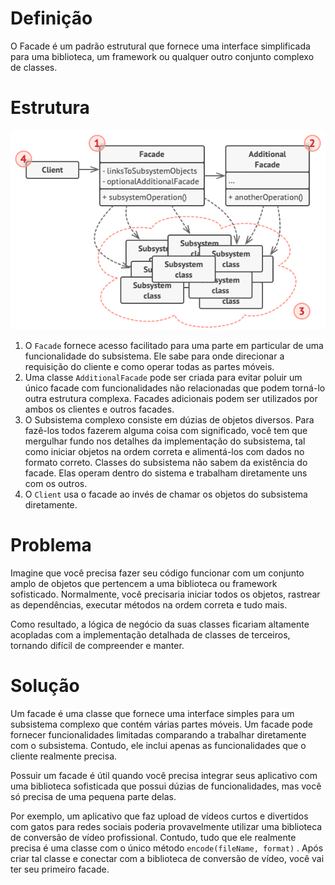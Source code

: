 # Definição

O Facade é um padrão estrutural que fornece uma interface simplificada para uma biblioteca, um framework ou qualquer outro conjunto complexo de classes.

# Estrutura

![structure.png](https://github.com/oNicolasSB/DesignPatternsJava/blob/main/Facade/structure.png)

1. O `Facade` fornece acesso facilitado para uma parte em particular de uma funcionalidade do subsistema. Ele sabe para onde direcionar a requisição do cliente e como operar todas as partes móveis.
2. Uma classe `AdditionalFacade` pode ser criada para evitar poluir um único facade com funcionalidades não relacionadas que podem torná-lo outra estrutura complexa. Facades adicionais podem ser utilizados por ambos os clientes e outros facades.
3. O Subsistema complexo consiste em dúzias de objetos diversos. Para fazê-los todos fazerem alguma coisa com significado, você tem que mergulhar fundo nos detalhes da implementação do subsistema, tal como iniciar objetos na ordem correta e alimentá-los com dados no formato correto.
Classes do subsistema não sabem da existência do facade. Elas operam dentro do sistema e trabalham diretamente uns com os outros.
4. O `Client` usa o facade ao invés de chamar os objetos do subsistema diretamente.

# Problema

Imagine que você precisa fazer seu código funcionar com um conjunto amplo de objetos que pertencem a uma biblioteca ou framework sofisticado. Normalmente, você precisaria iniciar todos os objetos, rastrear as dependências, executar métodos na ordem correta e tudo mais.

Como resultado, a lógica de negócio da suas classes ficariam altamente acopladas com a implementação detalhada de classes de terceiros, tornando difícil de compreender e manter.

# Solução

Um facade é uma classe que fornece uma interface simples para um subsistema complexo que contém várias partes móveis. Um facade pode fornecer funcionalidades limitadas comparando a trabalhar diretamente com o subsistema. Contudo, ele inclui apenas as funcionalidades que o cliente realmente precisa.

Possuir um facade é útil quando você precisa integrar seus aplicativo com uma biblioteca sofisticada que possui dúzias de funcionalidades, mas você só precisa de uma pequena parte delas.

Por exemplo, um aplicativo que faz upload de vídeos curtos e divertidos com gatos para redes sociais poderia provavelmente utilizar uma biblioteca de conversão de vídeo profissional. Contudo, tudo que ele realmente precisa é uma classe com o único método `encode(fileName, format)` . Após criar tal classe e conectar com a biblioteca de conversão de vídeo, você vai ter seu primeiro facade.